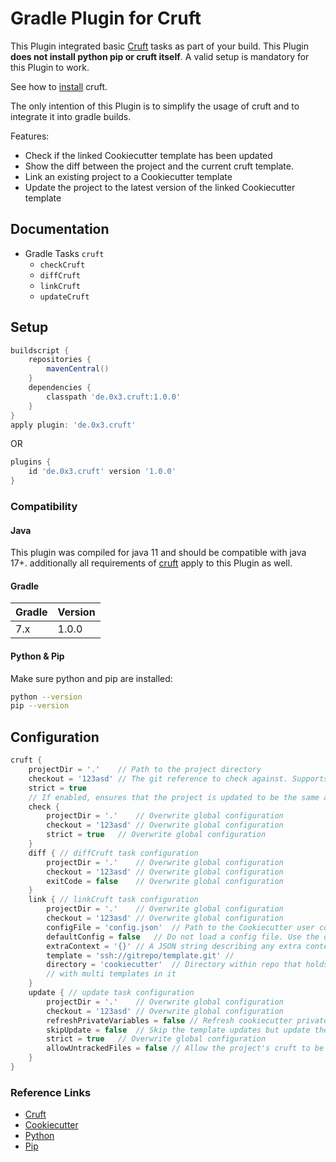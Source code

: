 # Gradle Plugin for Cruft

This Plugin integrated basic [Cruft](https://github.com/cruft/cruft) tasks as part of your build.
This Plugin **does not install python pip or cruft itself**. A valid setup is mandatory for this Plugin to work.

See how to [install](https://github.com/cruft/cruft#installation) cruft.

The only intention of this Plugin is to simplify the usage of cruft and to integrate it into gradle builds.

Features:

* Check if the linked Cookiecutter template has been updated
* Show the diff between the project and the current cruft template.
* Link an existing project to a Cookiecutter template
* Update the project to the latest version of the linked Cookiecutter template

## Documentation

* Gradle Tasks `cruft`
    - `checkCruft`
    - `diffCruft`
    - `linkCruft`
    - `updateCruft`

## Setup

```groovy
buildscript {
    repositories {
        mavenCentral()
    }
    dependencies {
        classpath 'de.0x3.cruft:1.0.0'
    }
}
apply plugin: 'de.0x3.cruft'
```

OR

```groovy
plugins {
    id 'de.0x3.cruft' version '1.0.0'
}
```

### Compatibility

#### Java

This plugin was compiled for java 11 and should be compatible with java 17+.
additionally all requirements of [cruft](https://github.com/cruft/cruft) apply to this Plugin as well.

#### Gradle

| Gradle | Version |
|--------|---------|
| 7.x    | 1.0.0   |

#### Python & Pip

Make sure python and pip are installed:

```bash
python --version  
pip --version
```

## Configuration

````groovy
cruft {
    projectDir = '.'    // Path to the project directory
    checkout = '123asd' // The git reference to check against. Supports branches, tags and commit hashes.
    strict = true
    // If enabled, ensures that the project is updated to be the same as the checked out cookiecutter template
    check {
        projectDir = '.'    // Overwrite global configuration
        checkout = '123asd' // Overwrite global configuration
        strict = true   // Overwrite global configuration
    }
    diff { // diffCruft task configuration
        projectDir = '.'    // Overwrite global configuration
        checkout = '123asd' // Overwrite global configuration
        exitCode = false    // Overwrite global configuration
    }
    link { // linkCruft task configuration
        projectDir = '.'    // Overwrite global configuration
        checkout = '123asd' // Overwrite global configuration
        configFile = 'config.json'  // Path to the Cookiecutter user config file
        defaultConfig = false   // Do not load a config file. Use the defaults instead
        extraContext = '{}' // A JSON string describing any extra context to pass to cookiecutter.
        template = 'ssh://gitrepo/template.git' //
        directory = 'cookiecutter'  // Directory within repo that holds cookiecutter.json file for advanced repositories
        // with multi templates in it
    }
    update { // update task configuration
        projectDir = '.'    // Overwrite global configuration
        checkout = '123asd' // Overwrite global configuration
        refreshPrivateVariables = false // Refresh cookiecutter private variables for the latest template version
        skipUpdate = false  // Skip the template updates but update the cruft state
        strict = true   // Overwrite global configuration
        allowUntrackedFiles = false // Allow the project's cruft to be updated if there are untracked files in the git
    }
}
````

### Reference Links

* [Cruft](https://github.com/cruft/cruft)
* [Cookiecutter](https://github.com/cookiecutter/cookiecutter)
* [Python](https://www.python.org/)
* [Pip](https://pypi.org/project/pip/)